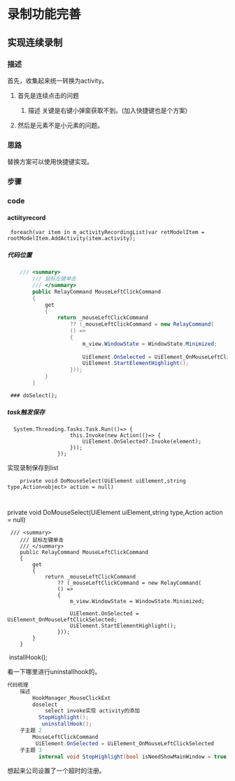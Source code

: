 # 录制功能完善

## 实现连续录制

### 描述

首先，收集起来统一转换为activity。

1. 首先是连续点击的问题
   1. 描述
      关键是右键小弹窗获取不到。(加入快捷键也是个方案)

1. 然后是元素不是小元素的问题。



### 思路

替换方案可以使用快捷键实现。

### 步骤

### code

#### actiityrecord

```
 foreach(var item in m_activityRecordingList)var retModelItem = rootModelItem.AddActivity(item.activity);
```

#####  代码位置





```c#
    /// <summary>
        /// 鼠标左键单击
        /// </summary>
        public RelayCommand MouseLeftClickCommand
        {
            get
            {
                return _mouseLeftClickCommand
                    ?? (_mouseLeftClickCommand = new RelayCommand(
                    () =>
                    {
                        m_view.WindowState = WindowState.Minimized;
                        
                        UiElement.OnSelected = UiElement_OnMouseLeftClickSelected;
                        UiElement.StartElementHighlight();
                    }));
            }
        }
```

     ### doSelect();



##### task触发保存



      System.Threading.Tasks.Task.Run(()=> {
                        this.Invoke(new Action(()=> {
                            UiElement.OnSelected?.Invoke(element);
                        }));
                    }); 

实现录制保存到list 

```
    private void DoMouseSelect(UiElement uiElement,string type,Action<object> action = null)

 
```

   private void DoMouseSelect(UiElement uiElement,string type,Action<object> action = null)

     /// <summary>
        /// 鼠标左键单击
        /// </summary>
        public RelayCommand MouseLeftClickCommand
        {
            get
            {
                return _mouseLeftClickCommand
                    ?? (_mouseLeftClickCommand = new RelayCommand(
                    () =>
                    {
                        m_view.WindowState = WindowState.Minimized;
                        
                        UiElement.OnSelected = UiElement_OnMouseLeftClickSelected;
                        UiElement.StartElementHighlight();
                    }));
            }
        }

​            installHook();

看一下哪里进行uninstallhook的。

```c#
代码梳理
	描述
		HookManager_MouseClickExt
		doselect
			select invoke实现 activity的添加
		  StopHighlight();
		   uninstallHook();
	子主题 2
		MouseLeftClickCommand
		 UiElement.OnSelected = UiElement_OnMouseLeftClickSelected
	子主题 3
		  internal void StopHighlight(bool isNeedShowMainWindow = true)
```

想起来公司设置了一个超时的注册。